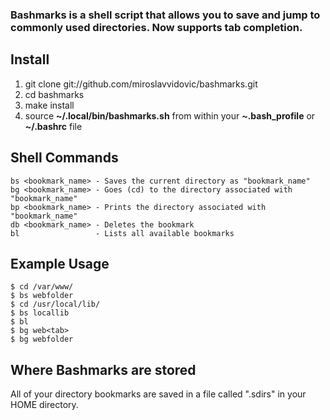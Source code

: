 ### Bashmarks is a shell script that allows you to save and jump to commonly used directories. Now supports tab completion.

## Install

1. git clone git://github.com/miroslavvidovic/bashmarks.git
2. cd bashmarks
3. make install
4. source **~/.local/bin/bashmarks.sh** from within your **~.bash\_profile** or **~/.bashrc** file

## Shell Commands

    bs <bookmark_name> - Saves the current directory as "bookmark_name"
    bg <bookmark_name> - Goes (cd) to the directory associated with "bookmark_name"
    bp <bookmark_name> - Prints the directory associated with "bookmark_name"
    db <bookmark_name> - Deletes the bookmark
    bl                 - Lists all available bookmarks
    
## Example Usage

    $ cd /var/www/
    $ bs webfolder
    $ cd /usr/local/lib/
    $ bs locallib
    $ bl
    $ bg web<tab>
    $ bg webfolder

## Where Bashmarks are stored
    
All of your directory bookmarks are saved in a file called ".sdirs" in your HOME directory.

